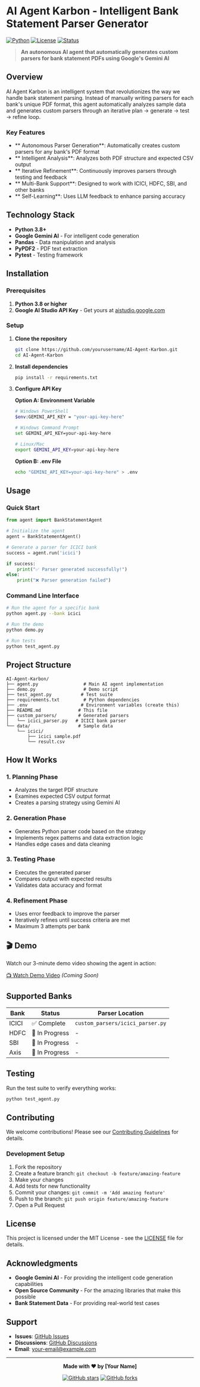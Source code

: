 #  AI Agent Karbon - Intelligent Bank Statement Parser Generator

[![Python](https://img.shields.io/badge/Python-3.8+-blue.svg)](https://python.org)
[![License](https://img.shields.io/badge/License-MIT-green.svg)](LICENSE)
[![Status](https://img.shields.io/badge/Status-Active-brightgreen.svg)]()

> **An autonomous AI agent that automatically generates custom parsers for bank statement PDFs using Google's Gemini AI**

##  Overview

AI Agent Karbon is an intelligent system that revolutionizes the way we handle bank statement parsing. Instead of manually writing parsers for each bank's unique PDF format, this agent automatically analyzes sample data and generates custom parsers through an iterative plan → generate → test → refine loop.

###  Key Features

- ** Autonomous Parser Generation**: Automatically creates custom parsers for any bank's PDF format
- ** Intelligent Analysis**: Analyzes both PDF structure and expected CSV output
- ** Iterative Refinement**: Continuously improves parsers through testing and feedback
- ** Multi-Bank Support**: Designed to work with ICICI, HDFC, SBI, and other banks
- ** Self-Learning**: Uses LLM feedback to enhance parsing accuracy

##  Technology Stack

- **Python 3.8+**
- **Google Gemini AI** - For intelligent code generation
- **Pandas** - Data manipulation and analysis
- **PyPDF2** - PDF text extraction
- **Pytest** - Testing framework

##  Installation

### Prerequisites

1. **Python 3.8 or higher**
2. **Google AI Studio API Key** - Get yours at [aistudio.google.com](https://aistudio.google.com/)

### Setup

1. **Clone the repository**
   ```bash
   git clone https://github.com/yourusername/AI-Agent-Karbon.git
   cd AI-Agent-Karbon
   ```

2. **Install dependencies**
   ```bash
   pip install -r requirements.txt
   ```

3. **Configure API Key**
   
   **Option A: Environment Variable**
   ```bash
   # Windows PowerShell
   $env:GEMINI_API_KEY = "your-api-key-here"
   
   # Windows Command Prompt
   set GEMINI_API_KEY=your-api-key-here
   
   # Linux/Mac
   export GEMINI_API_KEY=your-api-key-here
   ```
   
   **Option B: .env File**
   ```bash
   echo "GEMINI_API_KEY=your-api-key-here" > .env
   ```

##  Usage

### Quick Start

```python
from agent import BankStatementAgent

# Initialize the agent
agent = BankStatementAgent()

# Generate a parser for ICICI bank
success = agent.run('icici')

if success:
    print("✅ Parser generated successfully!")
else:
    print("❌ Parser generation failed")
```

### Command Line Interface

```bash
# Run the agent for a specific bank
python agent.py --bank icici

# Run the demo
python demo.py

# Run tests
python test_agent.py
```

##  Project Structure

```
AI-Agent-Karbon/
├── agent.py                 # Main AI agent implementation
├── demo.py                  # Demo script
├── test_agent.py           # Test suite
├── requirements.txt         # Python dependencies
├── .env                    # Environment variables (create this)
├── README.md              # This file
├── custom_parsers/        # Generated parsers
│   └── icici_parser.py   # ICICI bank parser
└── data/                  # Sample data
    └── icici/
        ├── icici sample.pdf
        └── result.csv
```

##  How It Works

### 1. **Planning Phase** 
- Analyzes the target PDF structure
- Examines expected CSV output format
- Creates a parsing strategy using Gemini AI

### 2. **Generation Phase** 
- Generates Python parser code based on the strategy
- Implements regex patterns and data extraction logic
- Handles edge cases and data cleaning

### 3. **Testing Phase** 
- Executes the generated parser
- Compares output with expected results
- Validates data accuracy and format

### 4. **Refinement Phase** 
- Uses error feedback to improve the parser
- Iteratively refines until success criteria are met
- Maximum 3 attempts per bank

## 🎬 Demo

Watch our 3-minute demo video showing the agent in action:

[📺 Watch Demo Video](#) *(Coming Soon)*

##  Supported Banks

| Bank | Status | Parser Location |
|------|--------|-----------------|
| ICICI | ✅ Complete | `custom_parsers/icici_parser.py` |
| HDFC | 🚧 In Progress | - |
| SBI | 🚧 In Progress | - |
| Axis | 🚧 In Progress | - |

##  Testing

Run the test suite to verify everything works:

```bash
python test_agent.py
```

##  Contributing

We welcome contributions! Please see our [Contributing Guidelines](CONTRIBUTING.md) for details.

### Development Setup

1. Fork the repository
2. Create a feature branch: `git checkout -b feature/amazing-feature`
3. Make your changes
4. Add tests for new functionality
5. Commit your changes: `git commit -m 'Add amazing feature'`
6. Push to the branch: `git push origin feature/amazing-feature`
7. Open a Pull Request

##  License

This project is licensed under the MIT License - see the [LICENSE](LICENSE) file for details.

##  Acknowledgments

- **Google Gemini AI** - For providing the intelligent code generation capabilities
- **Open Source Community** - For the amazing libraries that make this possible
- **Bank Statement Data** - For providing real-world test cases

##  Support

- **Issues**: [GitHub Issues](https://github.com/yourusername/AI-Agent-Karbon/issues)
- **Discussions**: [GitHub Discussions](https://github.com/yourusername/AI-Agent-Karbon/discussions)
- **Email**: your-email@example.com

---

<div align="center">

**Made with ❤️ by [Your Name]**

[![GitHub stars](https://img.shields.io/github/stars/yourusername/AI-Agent-Karbon?style=social)](https://github.com/yourusername/AI-Agent-Karbon)
[![GitHub forks](https://img.shields.io/github/forks/yourusername/AI-Agent-Karbon?style=social)](https://github.com/yourusername/AI-Agent-Karbon)

</div>
